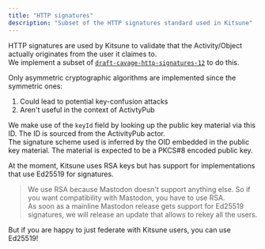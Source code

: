 ```yaml
---
title: "HTTP signatures"
description: "Subset of the HTTP signatures standard used in Kitsune"
---
```


HTTP signatures are used by Kitsune to validate that the Activity/Object actually originates from the user it claimes to.  
We implement a subset of [`draft-cavage-http-signatures-12`](https://datatracker.ietf.org/doc/html/draft-cavage-http-signatures-12) to do this.

Only asymmetric cryptographic algorithms are implemented since the symmetric ones:

1. Could lead to potential key-confusion attacks
2. Aren't useful in the context of ActivtyPub

We make use of the `keyId` field by looking up the public key material via this ID. The ID is sourced from the ActivityPub actor.  
The signature scheme used is inferred by the OID embedded in the public key material. The material is expected to be a PKCS#8 encoded public key.

At the moment, Kitsune uses RSA keys but has support for implementations that use Ed25519 for signatures.

> We use RSA because Mastodon doesn't support anything else. So if you want compatibility with Mastodon, you have to use RSA.  
> As soon as a mainline Mastodon release gets support for Ed25519 signatures, we will release an update that allows to rekey all the users.

But if you are happy to just federate with Kitsune users, you can use Ed25519!

